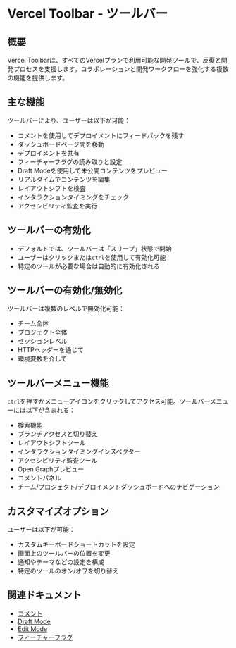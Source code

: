 # Vercel Toolbar - ツールバー

## 概要

Vercel Toolbarは、すべてのVercelプランで利用可能な開発ツールで、反復と開発プロセスを支援します。コラボレーションと開発ワークフローを強化する複数の機能を提供します。

## 主な機能

ツールバーにより、ユーザーは以下が可能：

- コメントを使用してデプロイメントにフィードバックを残す
- ダッシュボードページ間を移動
- デプロイメントを共有
- フィーチャーフラグの読み取りと設定
- Draft Modeを使用して未公開コンテンツをプレビュー
- リアルタイムでコンテンツを編集
- レイアウトシフトを検査
- インタラクションタイミングをチェック
- アクセシビリティ監査を実行

## ツールバーの有効化

- デフォルトでは、ツールバーは「スリープ」状態で開始
- ユーザーはクリックまたは`ctrl`を使用して有効化可能
- 特定のツールが必要な場合は自動的に有効化される

## ツールバーの有効化/無効化

ツールバーは複数のレベルで無効化可能：

- チーム全体
- プロジェクト全体
- セッションレベル
- HTTPヘッダーを通じて
- 環境変数を介して

## ツールバーメニュー機能

`ctrl`を押すかメニューアイコンをクリックしてアクセス可能。ツールバーメニューには以下が含まれる：

- 検索機能
- ブランチアクセスと切り替え
- レイアウトシフトツール
- インタラクションタイミングインスペクター
- アクセシビリティ監査ツール
- Open Graphプレビュー
- コメントパネル
- チーム/プロジェクト/デプロイメントダッシュボードへのナビゲーション

## カスタマイズオプション

ユーザーは以下が可能：

- カスタムキーボードショートカットを設定
- 画面上のツールバーの位置を変更
- 通知やテーマなどの設定を構成
- 特定のツールのオン/オフを切り替え

## 関連ドキュメント

- [コメント](/docs/comments)
- [Draft Mode](/docs/draft-mode)
- [Edit Mode](/docs/edit-mode)
- [フィーチャーフラグ](/docs/feature-flags)
